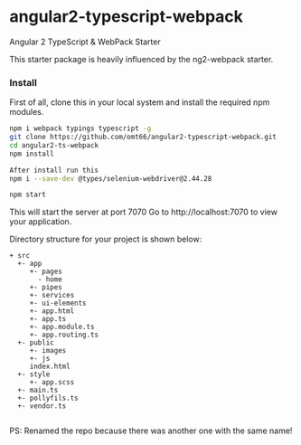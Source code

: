# angular2-typescript-webpack
Angular 2 TypeScript & WebPack Starter

This starter package is heavily influenced by the ng2-webpack starter.

### Install

First of all, clone this in your local system and install the required npm modules.

```sh
npm i webpack typings typescript -g
git clone https://github.com/omt66/angular2-typescript-webpack.git
cd angular2-ts-webpack
npm install

After install run this
npm i --save-dev @types/selenium-webdriver@2.44.28

npm start
```

This will start the server at port 7070
Go to http://localhost:7070 to view your application.

Directory structure for your project is shown below:
```
+ src
  +- app
     +- pages
       - home
     +- pipes
     +- services
     +- ui-elements
     +- app.html
     +- app.ts
     +- app.module.ts
     +- app.routing.ts
  +- public
     +- images
     +- js
     index.html
  +- style
     +- app.scss
  +- main.ts
  +- pollyfils.ts
  +- vendor.ts


```

PS: Renamed the repo because there was another one with the same name!

